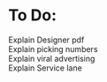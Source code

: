 # To Do:
Explain Designer pdf<br>
Explain picking numbers<br>
Explain viral advertising<br>
Explain Service lane<br>


